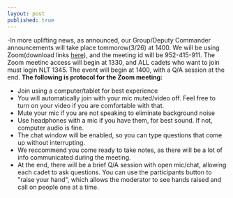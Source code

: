```yaml
---
layout: post
published: true
---
```

-In more uplifting news, as announced, our Group/Deputy Commander announcements will take place tommorow(3/26) at 1400. We will be using Zoom(download links [here](https://zoom.us/download)), and the meeting id will be 952-415-911. The Zoom meetinc access will begin at 1330, and ALL cadets who want to join must login NLT 1345. The event will begin at 1400, with a Q/A session at the end. 
**The following is protocol for the Zoom meeting:**
- Join using a computer/tablet for best experience
- You will automatically join with your mic muted/video off. Feel free to turn on your video if you are comfortable with that.
- Mute your mic if you are not speaking to eliminate background noise
- Use headphones with a mic if you have them, for best sound. If not, computer audio is fine.
- The chat window will be enabled, so you can type questions that come up without interrupting.
- We reccommend you come ready to take notes, as there will be a lot of info communicated during the meeting.
- At the end, there will be a brief Q/A session with open mic/chat, allowing each cadet to ask questions. You can use the participants button to "raise your hand", which allows the moderator to see hands raised and call on people one at a time.
